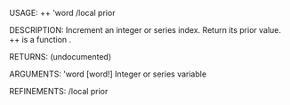 USAGE:
     ++ 'word /local prior

DESCRIPTION:
     Increment an integer or series index. Return its prior value.
     ++ is a function .

RETURNS:
    (undocumented)

ARGUMENTS:
    'word [word!]
        Integer or series variable

REFINEMENTS:
    /local
    prior
